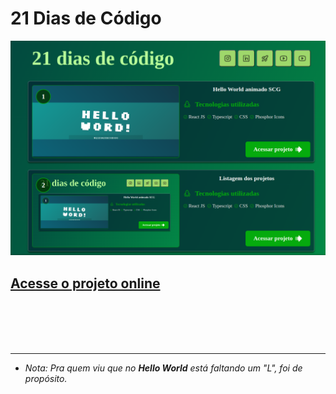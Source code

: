 # 21 Dias de Código

<img src="./public/images/lista-projetos.png" alt="21 Dias de Código" />

## [Acesse o projeto online](https://21diasdecodigo.vercel.app/)

<br />
<br />
<br />
<br />

---

* _Nota: Pra quem viu que no **Hello World** está faltando um "L", foi de propósito._
